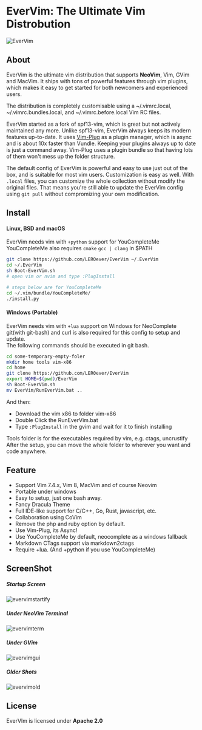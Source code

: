 # EverVim: The Ultimate Vim Distrobution
![EverVim](https://img.shields.io/badge/Coded%20with-EverVim-bd93f9.svg?style=flat-square)

## About
EverVim is the ultimate vim distribution that supports **NeoVim**, Vim, GVim and MacVim. It ships with tons of powerful features through vim plugins, which makes it easy to get started for both newcomers and experienced users.

The distribution is completely customisable using a ~/.vimrc.local, ~/.vimrc.bundles.local, and ~/.vimrc.before.local Vim RC files.

EverVim started as a fork of spf13-vim, which is great but not actively maintained any more. Unlike spf13-vim, EverVim always keeps its modern features up-to-date. It uses [Vim-Plug](https://github.com/junegunn/vim-plug) as a plugin manager, which is async and is about 10x faster than Vundle. Keeping your plugins always up to date is just a command away. Vim-Plug uses a plugin bundle so that having lots of them won't mess up the folder structure.

The default config of EverVim is powerful and easy to use just out of the box, and is suitable for most vim users. Customization is easy as well. With `.local` files, you can customize the whole collection without modify the original files. That means you're still able to update the EverVim config using `git pull` without compromizing your own modification.

## Install

#### Linux, BSD and macOS
EverVim needs vim with `+python` support for YouCompleteMe 
YouCompleteMe also requires `cmake` `gcc | clang` in $PATH

```bash
git clone https://github.com/LER0ever/EverVim ~/.EverVim
cd ~/.EverVim
sh Boot-EverVim.sh
# open vim or nvim and type :PlugInstall

# steps below are for YouCompleteMe
cd ~/.vim/bundle/YouCompleteMe/
./install.py
```

#### Windows (Portable)
EverVim needs vim with `+lua` support on Windows for NeoComplete  
git(with git-bash) and curl is also required for this config to setup and update.  
The following commands should be executed in git bash.  

```bash
cd some-temporary-empty-foler
mkdir home tools vim-x86
cd home
git clone https://github.com/LER0ever/EverVim
export HOME=$(pwd)/EverVim
sh Boot-EverVim.sh
mv EverVim/RunEverVim.bat ..
```
And then:

- Download the vim x86 to folder vim-x86
- Double Click the RunEverVim.bat
- Type `:PlugInstall` in the gvim and wait for it to finish installing

Tools folder is for the executables required by vim, e.g. ctags, uncrustify  
After the setup, you can move the whole folder to wherever you want and code anywhere.

## Feature
- Support Vim 7.4.x, Vim 8, MacVim and of course Neovim
- Portable under windows
- Easy to setup, just one bash away.
- Fancy Dracula Theme
- Full IDE-like support for C/C++, Go, Rust, javascript, etc.
- Collaboration using CoVim
- Remove the php and ruby option by default.
- Use Vim-Plug, its Async!
- Use YouCompleteMe by default, neocomplete as a windows fallback
- Markdown CTags support via markdown2ctags
- Require +lua. (And +python if you use YouCompleteMe)

## ScreenShot
##### Startup Screen
![evervimstartify](http://i.imgur.com/JdfjGdi.png)
##### Under NeoVim Terminal
![evervimterm](http://i.imgur.com/KRvlDp3.png)
##### Under GVim
![evervimgui](http://i.imgur.com/8ICWEmw.png)
##### Older Shots
![evervimold](http://i.imgur.com/l8oK1Mj.png)

## License
EverVIm is licensed under **Apache 2.0**